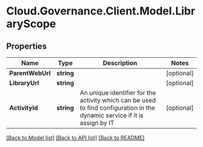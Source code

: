 # Cloud.Governance.Client.Model.LibraryScope
## Properties

Name | Type | Description | Notes
------------ | ------------- | ------------- | -------------
**ParentWebUrl** | **string** |  | [optional] 
**LibraryUrl** | **string** |  | [optional] 
**ActivityId** | **string** | An unique identifier for the activity which can be used to find configuration in the dynamic service if it is assign by IT | [optional] 

[[Back to Model list]](../README.md#documentation-for-models) [[Back to API list]](../README.md#documentation-for-api-endpoints) [[Back to README]](../README.md)

